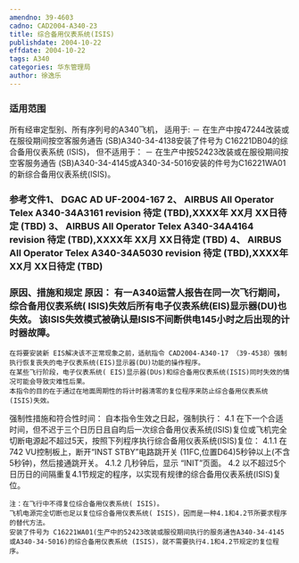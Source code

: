 ```yaml
---
amendno: 39-4603
cadno: CAD2004-A340-23
title: 综合备用仪表系统(ISIS)
publishdate: 2004-10-22
effdate: 2004-10-22
tags: A340
categories: 华东管理局
author: 徐逸乐
---
```


### 适用范围 
所有经审定型别、所有序列号的A340飞机， 适用于:
－ 在生产中按47244改装或在服役期间按空客服务通告 (SB)A340-34-4138安装了件号为 C16221DB04的综合备用仪表系统 (ISIS)，
但不适用于：
－ 在生产中按52423改装或在服役期间按空客服务通告 (SB)A340-34-4145或A340-34-5016安装的件号为C16221WA01的新综合备用仪表系统(ISIS)。

<!--more-->
### 参考文件1、  DGAC AD UF-2004-167 2、 AIRBUS All Operator Telex A340-34A3161 revision 待定 (TBD),XXXX年 XX月 XX日待定 (TBD) 3、 AIRBUS All Operator Telex A340-34A4164 revision 待定 (TBD),XXXX年 XX月 XX日待定 (TBD) 4、 AIRBUS All Operator Telex A340-34A5030 revision 待定 (TBD),XXXX年 XX月 XX日待定 (TBD) 
  

### 原因、措施和规定 原因： 有一A340运营人报告在同一次飞行期间，综合备用仪表系统( ISIS)失效后所有电子仪表系统(EIS)显示器(DU)也失效。 该ISIS失效模式被确认是ISIS不间断供电145小时之后出现的计时器故障。 
    在将要安装新 EIS解决该不正常现象之前，适航指令 CAD2004-A340-17 （39-4538）强制执行恢复丧失的电子仪表系统(EIS)显示器(DU)功能的操作程序。 
    在某些飞行阶段，电子仪表系统( EIS)显示器(DUs)和综合备用仪表系统(ISIS)同时失效的情况可能会导致灾难性后果。 
    本指令的目的在于通过在地面周期性的将计时器清零的复位程序来防止综合备用仪表系统(ISIS)失效。 
强制性措施和符合性时间：     自本指令生效之日起，强制执行： 
4.1
 在下一个合适时间，但不迟于三个日历日且自昀后一次综合备用仪表系统(ISIS)复位或飞机完全切断电源起不超过5天，按照下列程序执行综合备用仪表系统(ISIS)复位： 
        4.1.1 在742 VU控制板上，断开“INST STBY”电路跳开关 (11FC,位置D64)5秒钟以上(不含5秒钟)，然后接通跳开关。 
        4.1.2 几秒钟后，显示 “INIT”页面。 
4.2
 以不超过5个日历日的间隔重复4.1节规定的程序，以实现有规律的综合备用仪表系统(ISIS)复位。 

    注：在飞行中不得复位综合备用仪表系统( ISIS)。 
    飞机电源完全切断也足以复位综合备用仪表系统( ISIS)，因而是一种4.1和4.2节所要求程序的替代方法。 
    安装了件号为 C16221WA01(生产中的52423改装或服役期间执行的服务通告A340-34-4145或A340-34-5016)的综合备用仪表系统 (ISIS)，就不需要执行4.1和4.2节规定的复位程序。
  
